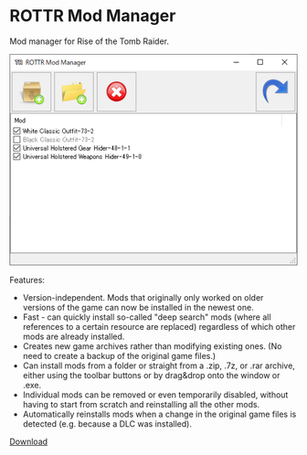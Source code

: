 # ROTTR Mod Manager
Mod manager for Rise of the Tomb Raider.

![Screenshot](Screenshot.png)

Features:
* Version-independent. Mods that originally only worked on older versions of the game can now be installed in the newest one.
* Fast - can quickly install so-called "deep search" mods (where all references to a certain resource are replaced) regardless of which other mods are already installed.
* Creates new game archives rather than modifying existing ones. (No need to create a backup of the original game files.)
* Can install mods from a folder or straight from a .zip, .7z, or .rar archive, either using the toolbar buttons or by drag&drop onto the window or .exe.
* Individual mods can be removed or even temporarily disabled, without having to start from scratch and reinstalling all the other mods.
* Automatically reinstalls mods when a change in the original game files is detected (e.g. because a DLC was installed).

[Download](https://github.com/arcusmaximus/RottrModManager/releases)

